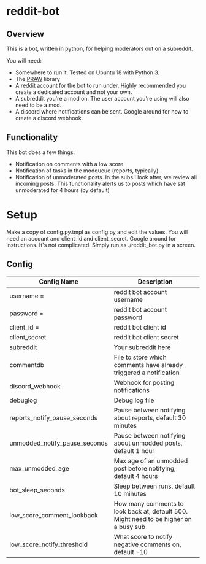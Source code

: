 # reddit-bot
## Overview
This is a bot, written in python, for helping moderators out on a subreddit.

You will need:

- Somewhere to run it. Tested on Ubuntu 18 with Python 3.
- The [PRAW](https://praw.readthedocs.io/en/stable/) library
- A reddit account for the bot to run under. Highly recommended you create a dedicated account and not your own.
- A subreddit you're a mod on. The user account you're using will also need to be a mod.
- A discord where notifications can be sent. Google around for how to create a discord webhook.

## Functionality

This bot does a few things:

- Notification on comments with a low score
- Notification of tasks in the modqueue (reports, typically)
- Notification of unmoderated posts. In the subs I look after, we review all incoming posts. This functionality alerts us to posts which have sat unmoderated for 4 hours (by default)

# Setup
Make a copy of config.py.tmpl as config.py and edit the values. You will need an account and client_id and client_secret. Google around for instructions. It's not complicated.
Simply run as ./reddit_bot.py in a screen.

## Config

| Config Name | Description |
| ----------- | ----------- |
| username = | reddit bot account username |
| password = | reddit bot account password |
| client_id = | reddit bot client id |
| client_secret | reddit bot client secret |
| subreddit | Your subreddit here |
| commentdb | File to store which comments have already triggered a notification |
| discord_webhook | Webhook for posting notifications |
| debuglog | Debug log file |
| reports_notify_pause_seconds | Pause between notifying about reports, default 30 minutes |
| unmodded_notify_pause_seconds | Pause between notifying about unmodded posts, default 1 hour |
| max_unmodded_age | Max age of an unmodded post before notifying, default 4 hours |
| bot_sleep_seconds | Sleep between runs, default 10 minutes |
| low_score_comment_lookback | How many comments to look back at, default 500. Might need to be higher on a busy sub |
| low_score_notify_threshold | What score to notify negative comments on, default -10 |
